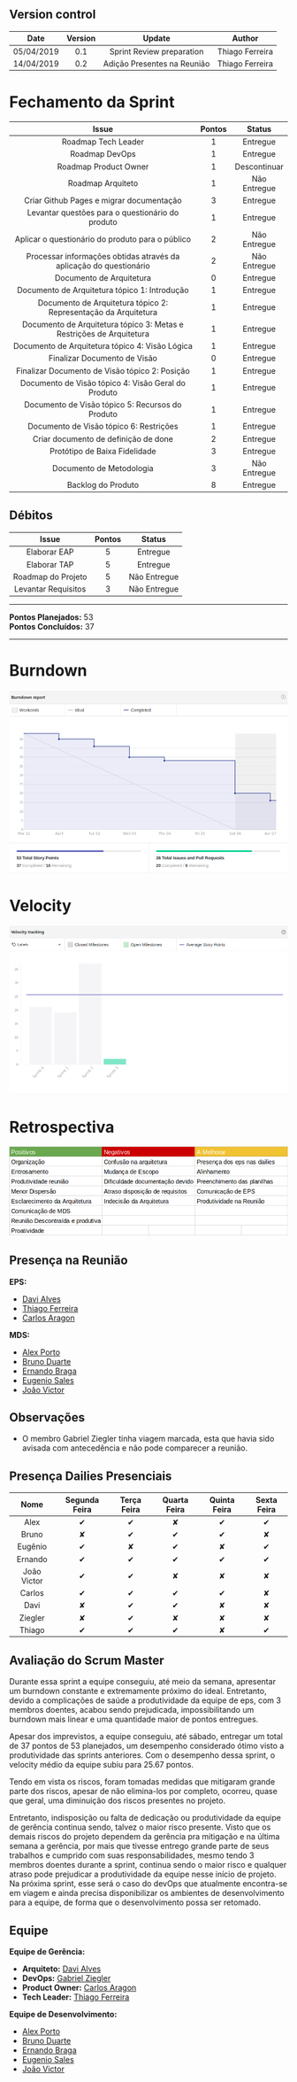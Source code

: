 ## Version control

|Date|Version|Update|Author|
|:--:|:----:|:-------:|:---:|
|05/04/2019|0.1|Sprint Review preparation|Thiago Ferreira|
|14/04/2019|0.2|Adição Presentes na Reunião|Thiago Ferreira|

# Fechamento da Sprint

|Issue|Pontos|Status|
|:--:|:-------:|:--:|
|Roadmap Tech Leader|1|Entregue|
|Roadmap DevOps|1|Entregue|
|Roadmap Product Owner|1|Descontinuar|
|Roadmap Arquiteto|1|Não Entregue|
|Criar Github Pages e migrar documentação|3|Entregue|
|Levantar questões para o questionário do produto|1|Entregue|
|Aplicar o questionário do produto para o público|2|Não Entregue|
|Processar informações obtidas através da aplicação do questionário|2|Não Entregue|
|Documento de Arquitetura|0|Entregue|
|Documento de Arquitetura tópico 1: Introdução|1|Entregue|
|Documento de Arquitetura tópico 2: Representação da Arquitetura|1|Entregue|
|Documento de Arquitetura tópico 3: Metas e Restrições de Arquitetura|1|Entregue|
|Documento de Arquitetura tópico 4: Visão Lógica|1|Entregue|
|Finalizar Documento de Visão|0|Entregue|
|Finalizar Documento de Visão tópico 2: Posição |1|Entregue|
|Documento de Visão tópico 4: Visão Geral do Produto |1|Entregue|
|Documento de Visão tópico 5: Recursos do Produto|1|Entregue|
|Documento de Visão tópico 6: Restrições|1|Entregue|
|Criar documento de definição de done|2|Entregue|
|Protótipo de Baixa Fidelidade|3|Entregue|
|Documento de Metodologia|3|Não Entregue|
|Backlog do Produto|8|Entregue|

## Débitos
|Issue|Pontos|Status|
|:--:|:-------:|:--:|
|Elaborar EAP|5|Entregue|
|Elaborar TAP|5|Entregue|
|Roadmap do Projeto|5|Não Entregue|
|Levantar Requisitos|3|Não Entregue|

___
**Pontos Planejados:** 53<br>
**Pontos Concluídos:** 37
___

# Burndown
<img src="../images/burndownSprint2.png">

# Velocity
<img src="../images/velocitySprint2.png">

# Retrospectiva
<img src="../images/reviewsprint2.png">

## Presença na Reunião
**EPS:** 
* [Davi Alves](https://github.com/davialvb)  
* [Thiago Ferreira](https://github.com/thiagoiferreira)
* [Carlos Aragon](https://github.com/carlosaragon)

**MDS:** 
- [Alex Porto](https://github.com/alexportof)
- [Bruno Duarte](https://github.com/Mexazonic)
- [Ernando Braga](https://github.com/ZarathosDeath)
- [Eugenio Sales](https://github.com/Eugeniosales)
- [João Victor](https://github.com/joao15victor08)

## Observações
* O membro Gabriel Ziegler tinha viagem marcada, esta que havia sido avisada com antecedência e não pode comparecer a reunião.

## Presença Dailies Presenciais

| Nome    |Segunda Feira      | Terça Feira      | Quarta Feira     | Quinta Feira      | Sexta Feira      |     
|:-----:  |:-----------------:|:----------------:|:----------------:|:-----------------:|:----------------:|
|Alex     |         ✔         |         ✔        |         ✘        |         ✔         |         ✔        |
|Bruno    |         ✘         |         ✔        |         ✔        |         ✔         |         ✘        |
|Eugênio  |         ✔         |         ✘        |         ✔        |         ✘         |         ✔        |
|Ernando  |         ✔         |         ✔        |         ✔        |         ✔         |         ✔        |
|João Victor|         ✔         |         ✔        |         ✘        |         ✘         |         ✘        |
|Carlos   |         ✔         |         ✔        |         ✔        |         ✔         |         ✘        |
|Davi     |         ✘         |         ✔        |         ✔        |         ✘         |         ✘        |
|Ziegler  |         ✘         |         ✔        |         ✘        |         ✘         |         ✘        |
|Thiago   |         ✔         |         ✔        |         ✔        |         ✘         |         ✔        |



## Avaliação do Scrum Master
Durante essa sprint a equipe conseguiu, até meio da semana, apresentar um burndown constante e extremamente próximo do ideal. Entretanto, devido a complicações de saúde a produtividade da equipe de eps, com 3 membros doentes, acabou sendo prejudicada, impossibilitando um burndown mais linear e uma quantidade maior de pontos entregues.

Apesar dos imprevistos, a equipe conseguiu, até sábado, entregar um total de 37 pontos de 53 planejados, um desempenho considerado ótimo visto a produtividade das sprints anteriores. Com o desempenho dessa sprint, o velocity médio da equipe subiu para 25.67 pontos.

Tendo em vista os riscos, foram tomadas medidas que mitigaram grande parte dos riscos, apesar de não elimina-los por completo, ocorreu, quase que geral, uma diminuição dos riscos presentes no projeto.

Entretanto, indisposição ou falta de dedicação ou produtividade da equipe de gerência continua sendo, talvez o maior risco presente. Visto que os demais riscos do projeto dependem da gerência pra mitigação e na última semana a gerência, por mais que tivesse entrego grande parte de seus trabalhos e cumprido com suas responsabilidades, mesmo tendo 3 membros doentes durante a sprint, continua sendo o maior risco e qualquer atraso pode prejudicar a produtividade da equipe nesse início de projeto. Na próxima sprint, esse será o caso do devOps que atualmente encontra-se em viagem e ainda precisa disponibilizar os ambientes de desenvolvimento para a equipe, de forma que o desenvolvimento possa ser retomado.

## Equipe
**Equipe de Gerência:** <br>
* **Arquiteto:** [Davi Alves](https://github.com/davialvb) <br> 
* **DevOps:** [Gabriel Ziegler](https://github.com/gabrielziegler3) <br>
* **Product Owner:** [Carlos Aragon](https://github.com/carlosaragon) <br>
* **Tech Leader:** [Thiago Ferreira](https://github.com/thiagoiferreira)

**Equipe de Desenvolvimento:** <br>
- [Alex Porto](https://github.com/alexportof)<br>
- [Bruno Duarte](https://github.com/Mexazonic)<br>
- [Ernando Braga](https://github.com/ZarathosDeath)<br>
- [Eugenio Sales](https://github.com/Eugeniosales)<br>
- [João Victor](https://github.com/joao15victor08)<br>
